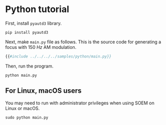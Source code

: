# Python tutorial

First, install `pyautd3` library.

```shell
pip install pyautd3
```

Next, make `main.py` file as follows.
This is the source code for generating a focus with $\SI{150}{Hz}$ AM modulation. 

```python,filename=main.py
{{#include ../../../../samples/python/main.py}}
```

Then, run the program.

```shell
python main.py
```

## For Linux, macOS users

You may need to run with administrator privileges when using SOEM on Linux or macOS.

```shell
sudo python main.py
```
